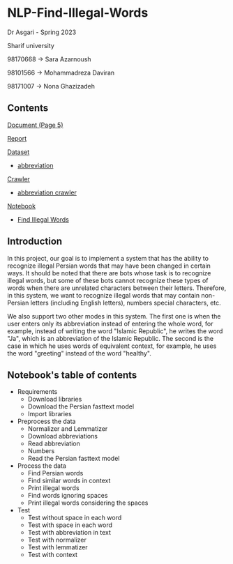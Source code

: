 # NLP-Find-Illegal-Words

Dr Asgari - Spring 2023

Sharif university

98170668 -> Sara Azarnoush

98101566 -> Mohammadreza Daviran

98171007 -> Nona Ghazizadeh

## Contents

[Document (Page 5)](https://github.com/saaz742/NLP-Find-Illegal-Words/blob/main/NLP_Spring1401_HW2.pdf)

[Report](https://github.com/saaz742/NLP-Find-Illegal-Words/blob/main/Project/NLP_HW2_report.pdf)

[Dataset](https://github.com/saaz742/NLP-Find-Illegal-Words/tree/main/Project/datasets)
  - [abbreviation](https://github.com/saaz742/NLP-Find-Illegal-Words/blob/main/Project/datasets/abbreviation.json)

[Crawler](https://github.com/saaz742/NLP-Find-Illegal-Words/tree/main/Project/crawler)
  - [abbreviation crawler](https://github.com/saaz742/NLP-Find-Illegal-Words/blob/main/Project/crawler/abbreviation_crawler.py)

[Notebook](https://github.com/saaz742/NLP-Find-Illegal-Words/tree/main/Project/notebook)
- [Find Illegal Words](https://github.com/saaz742/NLP-Find-Illegal-Words/blob/main/Project/notebook/NLP_HW2.ipynb)

## Introduction

In this project, our goal is to implement a system that has the ability to recognize illegal Persian words that may have been changed in certain ways. It should be noted that there are bots whose task is to recognize illegal words, but some of these bots cannot recognize these types of words when there are unrelated characters between their letters. Therefore, in this system, we want to recognize illegal words that may contain non-Persian letters (including English letters), numbers special characters, etc.

We also support two other modes in this system. The first one is when the user enters only its abbreviation instead of entering the whole word, for example, instead of writing the word "Islamic Republic", he writes the word "Ja", which is an abbreviation of the Islamic Republic. The second is the case in which he uses words of equivalent context, for example, he uses the word "greeting" instead of the word "healthy".

## Notebook's table of contents

- Requirements
  - Download libraries
  - Download the Persian fasttext model
  - Import libraries
- Preprocess the data
  - Normalizer and Lemmatizer
  - Download abbreviations
  - Read abbreviation
  - Numbers
  - Read the Persian fasttext model
- Process the data
  - Find Persian words
  - Find similar words in context
  - Print illegal words
  - Find words ignoring spaces
  - Print illegal words considering the spaces
- Test
  - Test without space in each word
  - Test with space in each word
  - Test with abbreviation in text
  - Test with normalizer
  - Test with lemmatizer
  - Test with context
